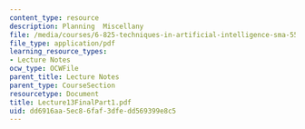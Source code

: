 ```yaml
---
content_type: resource
description: Planning  Miscellany
file: /media/courses/6-825-techniques-in-artificial-intelligence-sma-5504-fall-2002/dd6916aa5ec86faf3dfedd569399e8c5_Lecture13FinalPart1.pdf
file_type: application/pdf
learning_resource_types:
- Lecture Notes
ocw_type: OCWFile
parent_title: Lecture Notes
parent_type: CourseSection
resourcetype: Document
title: Lecture13FinalPart1.pdf
uid: dd6916aa-5ec8-6faf-3dfe-dd569399e8c5
---
```

